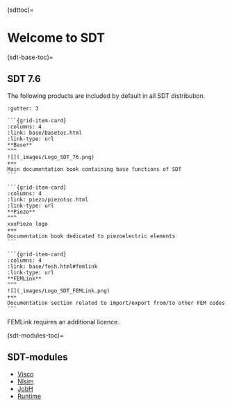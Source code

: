 ```{include} ../header.md
```
(sdttoc)=
# Welcome to SDT

(sdt-base-toc)=
## SDT 7.6

The following products are included by default in all SDT distribution. 

````{grid}
:gutter: 3

```{grid-item-card} 
:columns: 4
:link: base/basetoc.html
:link-type: url
**Base**
^^^
![](_images/Logo_SDT_76.png)
+++
Main documentation book containing base functions of SDT
```

```{grid-item-card}
:columns: 4
:link: piezo/piezotoc.html
:link-type: url
**Piezo**
^^^
xxxPiezo logo
+++
Documentation book dedicated to piezoelectric elements
```

```{grid-item-card}
:columns: 4
:link: base/fesh.html#femlink
:link-type: url
**FEMLink**
^^^
![](_images/Logo_SDT_FEMLink.png)
+++
Documentation section related to import/export from/to other FEM codes
```
````
FEMLink requires an additional licence.

(sdt-modules-toc)=
## SDT-modules
- [Visco](https://www.sdtools.com/software/sdt-modules/viscoelastic/)
- [Nlsim](https://www.sdtools.com/helpcur/nlsim)
- [JobH](https://www.sdtools.com/software/sdt-modules/jobh/)
- [Runtime](https://www.sdtools.com/software/sdt-modules/runtime/)
